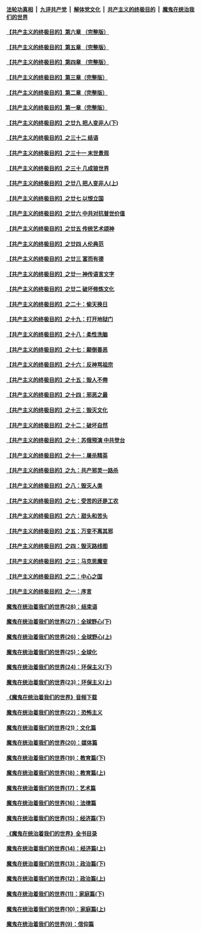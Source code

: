 ####  [法轮功真相](../../../../basic/blob/master/README.md?t=05192131) &nbsp;|&nbsp; [九评共产党](../../../../9ping.md/blob/master/README.md?t=05192131) &nbsp;|&nbsp; [解体党文化](../../../../jtdwh.md/blob/master/README.md?t=05192131)  &nbsp;|&nbsp; [共产主义的终极目的](../../../../gczydzjmd.md/blob/master/README.md?t=05192131) &nbsp;|&nbsp; [魔鬼在统治我们的世界](../../../../mgztzwmdsj.md/blob/master/README.md?t=05192131) 

#### [【共产主义的终极目的】第六章 （完整版）](../pages/nsc422/n11428913.md?t=05192131) 

#### [【共产主义的终极目的】第五章 （完整版）](../pages/nsc422/n11428912.md?t=05192131) 

#### [【共产主义的终极目的】第四章 （完整版）](../pages/nsc422/n11428907.md?t=05192131) 

#### [【共产主义的终极目的】第三章（完整版）](../pages/nsc422/n11428848.md?t=05192131) 

#### [【共产主义的终极目的】第二章（完整版）](../pages/nsc422/n11428831.md?t=05192131) 

#### [【共产主义的终极目的】第一章（完整版）](../pages/nsc422/n11417651.md?t=05192131) 

#### [【共产主义的终极目的】之廿九 把人变非人(下)](../pages/nsc422/n11344140.md?t=05192131) 

#### [【共产主义的终极目的】之三十二 结语](../pages/nsc422/n11360535.md?t=05192131) 

#### [【共产主义的终极目的】之三十一 末世景观](../pages/nsc422/n11351129.md?t=05192131) 

#### [【共产主义的终极目的】之三十 几成狼世界](../pages/nsc422/n11348280.md?t=05192131) 

#### [【共产主义的终极目的】之廿八 把人变非人(上)](../pages/nsc422/n11340492.md?t=05192131) 

#### [【共产主义的终极目的】之廿七 以恨立国](../pages/nsc422/n11336944.md?t=05192131) 

#### [【共产主义的终极目的】之廿六 中共对抗普世价值](../pages/nsc422/n11324785.md?t=05192131) 

#### [【共产主义的终极目的】之廿五 传统艺术颂神](../pages/nsc422/n11296396.md?t=05192131) 

#### [【共产主义的终极目的】之廿四 人伦典范](../pages/nsc422/n11296397.md?t=05192131) 

#### [【共产主义的终极目的】之廿三 富而有德](../pages/nsc422/n11283598.md?t=05192131) 

#### [【共产主义的终极目的】之廿一 神传语言文字](../pages/nsc422/n11263265.md?t=05192131) 

#### [【共产主义的终极目的】之廿二 破坏修炼文化](../pages/nsc422/n11245728.md?t=05192131) 

#### [【共产主义的终极目的】之二十：偷天换日](../pages/nsc422/n11238846.md?t=05192131) 

#### [【共产主义的终极目的】之十九：打开地狱门](../pages/nsc422/n11206376.md?t=05192131) 

#### [【共产主义的终极目的】之十八：柔性洗脑](../pages/nsc422/n11199994.md?t=05192131) 

#### [【共产主义的终极目的】之十七：颠倒善恶](../pages/nsc422/n11179782.md?t=05192131) 

#### [【共产主义的终极目的】之十六：反神骂祖宗](../pages/nsc422/n11166798.md?t=05192131) 

#### [【共产主义的终极目的】之十五：毁人不倦](../pages/nsc422/n11166792.md?t=05192131) 

#### [【共产主义的终极目的】之十四：邪恶之最](../pages/nsc422/n11150249.md?t=05192131) 

#### [【共产主义的终极目的】之十三：毁灭文化](../pages/nsc422/n11135227.md?t=05192131) 

#### [【共产主义的终极目的】之十二：破坏自然](../pages/nsc422/n11135214.md?t=05192131) 

#### [【共产主义的终极目的】之十：苏俄预演 中共登台](../pages/nsc422/n11118424.md?t=05192131) 

#### [【共产主义的终极目的】之十一：屠杀精英](../pages/nsc422/n11118442.md?t=05192131) 

#### [【共产主义的终极目的】之九：共产邪灵一路杀](../pages/nsc422/n11114139.md?t=05192131) 

#### [【共产主义的终极目的】之八：毁灭人类](../pages/nsc422/n11108503.md?t=05192131) 

#### [【共产主义的终极目的】之七：受苦的还是工农](../pages/nsc422/n11101809.md?t=05192131) 

#### [【共产主义的终极目的】之六：甜头和苦头](../pages/nsc422/n11096971.md?t=05192131) 

#### [【共产主义的终极目的】之五：万变不离其邪](../pages/nsc422/n11091285.md?t=05192131) 

#### [【共产主义的终极目的】之四：毁灭路线图](../pages/nsc422/n11086284.md?t=05192131) 

#### [【共产主义的终极目的】之三：马克思魔变](../pages/nsc422/n11061941.md?t=05192131) 

#### [【共产主义的终极目的】之二：中心之国](../pages/nsc422/n11047728.md?t=05192131) 

#### [【共产主义的终极目的】之一：序言](../pages/nsc422/n11086077.md?t=05192131) 

#### [魔鬼在统治着我们的世界(28)：结束语](../pages/nsc422/n10936246.md?t=05192131) 

#### [魔鬼在统治着我们的世界(27)：全球野心(下)](../pages/nsc422/n10928319.md?t=05192131) 

#### [魔鬼在统治着我们的世界(26)：全球野心(上)](../pages/nsc422/n10900318.md?t=05192131) 

#### [魔鬼在统治着我们的世界(25)：全球化](../pages/nsc422/n10788205.md?t=05192131) 

#### [魔鬼在统治着我们的世界(24)：环保主义(下)](../pages/nsc422/n10695307.md?t=05192131) 

#### [魔鬼在统治着我们的世界(23)：环保主义(上)](../pages/nsc422/n10688613.md?t=05192131) 

#### [《魔鬼在统治着我们的世界》音频下载](../pages/nsc422/n10635553.md?t=05192131) 

#### [魔鬼在统治着我们的世界(22)：恐怖主义](../pages/nsc422/n10614727.md?t=05192131) 

#### [魔鬼在统治着我们的世界(21)：文化篇](../pages/nsc422/n10597706.md?t=05192131) 

#### [魔鬼在统治着我们的世界(20)：媒体篇](../pages/nsc422/n10586579.md?t=05192131) 

#### [魔鬼在统治着我们的世界(19)：教育篇(下)](../pages/nsc422/n10564808.md?t=05192131) 

#### [魔鬼在统治着我们的世界(18)：教育篇(上)](../pages/nsc422/n10526970.md?t=05192131) 

#### [魔鬼在统治着我们的世界(17)：艺术篇](../pages/nsc422/n10499093.md?t=05192131) 

#### [魔鬼在统治着我们的世界(16)：法律篇](../pages/nsc422/n10485969.md?t=05192131) 

#### [魔鬼在统治着我们的世界(15)：经济篇(下)](../pages/nsc422/n10469975.md?t=05192131) 

#### [《魔鬼在统治着我们的世界》全书目录](../pages/nsc422/n10464261.md?t=05192131) 

#### [魔鬼在统治着我们的世界(14)：经济篇(上)](../pages/nsc422/n10457370.md?t=05192131) 

#### [魔鬼在统治着我们的世界(13)：政治篇(下)](../pages/nsc422/n10448270.md?t=05192131) 

#### [魔鬼在统治着我们的世界(12)：政治篇(上)](../pages/nsc422/n10444576.md?t=05192131) 

#### [魔鬼在统治着我们的世界(11)：家庭篇(下)](../pages/nsc422/n10440961.md?t=05192131) 

#### [魔鬼在统治着我们的世界(10)：家庭篇(上)](../pages/nsc422/n10435448.md?t=05192131) 

#### [魔鬼在统治着我们的世界(9)：信仰篇](../pages/nsc422/n10432159.md?t=05192131) 

